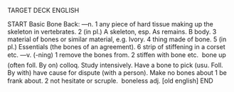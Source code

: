 TARGET DECK
ENGLISH

START
Basic
Bone
Back: —n. 1 any piece of hard tissue making up the skeleton in vertebrates. 2 (in pl.) A skeleton, esp. As remains. B body. 3 material of bones or similar material, e.g. Ivory. 4 thing made of bone. 5 (in pl.) Essentials (the bones of an agreement). 6 strip of stiffening in a corset etc. —v. (-ning) 1 remove the bones from. 2 stiffen with bone etc.  bone up (often foll. By on) colloq. Study intensively. Have a bone to pick (usu. Foll. By with) have cause for dispute (with a person). Make no bones about 1 be frank about. 2 not hesitate or scruple.  boneless adj. [old english]
END
